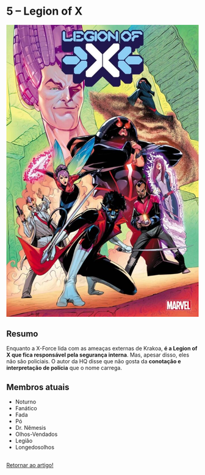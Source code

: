 # 5 – Legion of X

![X-Force](/images/Legion_X-675x1024.jpg)

## Resumo

Enquanto a X-Force lida com as ameaças externas de Krakoa, **é a Legion of X que fica responsável pela segurança interna**. Mas, apesar disso, eles não são policiais. O autor da HQ disse que não gosta da **conotação e interpretação de polícia** que o nome carrega.

## Membros atuais
- Noturno
- Fanático
- Fada
- Pó
- Dr. Nêmesis
- Olhos-Vendados
- Legião
- Longedosolhos

##
[Retornar ao artigo!](/README.md)